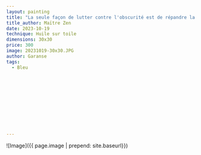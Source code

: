 ```yaml
---
layout: painting
title: "La seule façon de lutter contre l'obscurité est de répandre la lumière." 
title_author: Maïtre Zen                                                         
date: 2023-10-19
technique: Huile sur toile 
dimensions: 30x30
price: 300
image: 20231019-30x30.JPG
author: Garanse
tags:
  - Bleu
  
  
  
  
  
  
  
  
  
  
  
---
```

![Image]({{ page.image | prepend: site.baseurl}})

